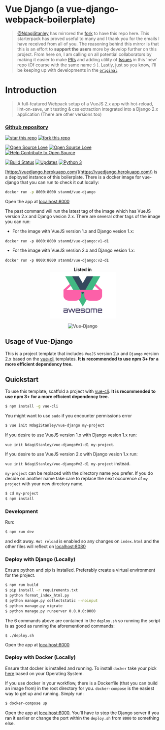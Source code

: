 # Vue Django (a vue-django-webpack-boilerplate)

> [@NdagiStanley](https://github.com/NdagiStanley) has mirrored the [fork](https://github.com/NdagiStanley/vue-django-fork) to have this repo here. This starterpack has proved useful to many and I thank you for the emails I have received from all of you. The reasoning behind this mirror is that this is an effort to **support the users** more by develop further on this project. From here on, I am calling on all potential collaborators by making it easier to make [PRs](https://github.com/NdagiStanley/vue-django/pulls) and adding utility of [Issues](https://github.com/NdagiStanley/vue-django/issues) in this 'new' repo (Of course with the same name :) ). Lastly, just so you know, I'll be keeping up with developments in the [`original`](https://github.com/vuejs-templates/webpack).

# Introduction
> A full-featured Webpack setup of a VueJS 2.x app with hot-reload, lint-on-save, unit testing & css extraction integrated into a Django 2.x application (There are other versions too)

### [Github repository](https://github.com/NdagiStanley/vue-django)

<a href="https://github.com/NdagiStanley/vue-django"><img alt="star this repo" src="http://githubbadges.com/star.svg?user=NdagiStanley&repo=vue-django&style=default" /></a>
<a href="https://github.com/NdagiStanley/vue-django/fork"><img alt="fork this repo" src="http://githubbadges.com/fork.svg?user=NdagiStanley&repo=vue-django&style=default" /></a>

[![Open Source Love](https://badges.frapsoft.com/os/v1/open-source.svg?v=102)](https://github.com/ellerbrock/open-source-badge/)
[![Open Source Love](https://badges.frapsoft.com/os/mit/mit.svg?v=102)](https://github.com/ellerbrock/open-source-badge/)
[![Help Contribute to Open Source](https://www.codetriage.com/ndagistanley/vue-django/badges/users.svg)](https://www.codetriage.com/ndagistanley/vue-django)

[![Build Status](https://semaphoreci.com/api/v1/stanmd/vue-django/branches/develop/badge.svg)](https://semaphoreci.com/stanmd/vue-django)
[![Updates](https://pyup.io/repos/github/NdagiStanley/vue-django/shield.svg)](https://pyup.io/repos/github/NdagiStanley/vue-django/)
[![Python 3](https://pyup.io/repos/github/NdagiStanley/vue-django/python-3-shield.svg)](https://pyup.io/repos/github/NdagiStanley/vue-django/)


[https://vuedjango.herokuapp.com/](https://vuedjango.herokuapp.com/) is a deployed instance of this boilerplate. There is a docker image for vue-django that you can run to check it out locally:
```bash
docker run -p 8000:8000 stanmd/vue-django
```

Open the app at [localhost:8000](localhost:8000)

The past command will run the latest tag of the image which has VueJS version 2.x and Django vesion 2.x. There are several other tags of the image you can run:

- For the image with VueJS version 1.x and Django vesion 1.x:

`docker run -p 8000:8000 stanmd/vue-django:v1-d1`

- For the image with VueJS version 2.x and Django vesion 1.x:

`docker run -p 8000:8000 stanmd/vue-django:v2-d1`

<p align="center">
  <b>Listed in</b>
  <br>
  <a href="https://github.com/vuejs/awesome-vue#scaffold" target="_blank"><img src="https://github.com/vuejs/awesome-vue/raw/master/logo.svg?sanitize=true" align="center" height="150" alt="Awesome VueJS"></a>
</p>

<p align="center">
  <img src="https://i.imgur.com/sY3IpBE.png?1" align="center" height="500" alt="Vue-Django">
</p>

## Usage of Vue-Django

This is a project template that includes `VueJS` version 2.x and `Django` version 2.x based on the [vue-cli](https://github.com/vuejs/vue-cli) templates. **It is recommended to use npm 3+ for a more efficient dependency tree.**

## Quickstart

To use this template, scaffold a project with [vue-cli](https://github.com/vuejs/vue-cli). **It is recommended to use npm 3+ for a more efficient dependency tree.**

``` bash
$ npm install -g vue-cli
```

You might want to use ```sudo``` if you encounter permissions error

```bash
$ vue init NdagiStanley/vue-django my-project
```
If you desire to use VueJS version 1.x with Django vesion 1.x run:

`vue init NdagiStanley/vue-django#v1-d1 my-project`.

If you desire to use VueJS version 2.x with Django vesion 1.x run: 

`vue init NdagiStanley/vue-django#v2-d1 my-project` instead.

`my-project` can be replaced with the directory name you prefer. If you do decide on another name take care to replace the next occurence of `my-project` with your new directory name.

```bash
$ cd my-project
$ npm install
```

### Development

Run:
```bash
$ npm run dev
```

and edit away. `Hot reload` is enabled so any changes on `index.html` and the other files will reflect on [localhost:8080](http://localhost:8080/)

### Deploy with Django (Locally)

Ensure python and pip is installed. Preferably create a virtual environment for the project.

```bash
$ npm run build
$ pip install -r requirements.txt
$ python format_index_html.py
$ python manage.py collectstatic --noinput
$ python manage.py migrate
$ python manage.py runserver 0.0.0.0:8000
```

The 6 commands above are contained in the `deploy.sh` so running the script is as good as running the aforementioned commands:
```
$ ./deploy.sh
```

Open the app at [localhost:8000](localhost:8000)

### Deploy with Docker (Locally)

Ensure that docker is installed and running. To install `docker` take your pick [here](https://www.docker.com/community-edition) based on your Operating System.

If you use docker in your workflow, there is a Dockerfile (that you can build an image from) in the root directory for you. `docker-compose` is the easiest way to get up and running. Simply run:

```bash
$ docker-compose up
```

Open the app at [localhost:8000](localhost:8000). You'll have to stop the Django server if you ran it earlier or change the port within the `deploy.sh` from `8000` to something else.
